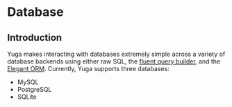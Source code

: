 # Database

## Introduction

Yuga makes interacting with databases extremely simple across a variety of database backends using either raw SQL, the [fluent query builder](https://laravel.com/docs/5.6/queries), and the [Elegant ORM](https://yuga-framework.gitbook.io/documentation/database#elegant). Currently, Yuga supports three databases:

* MySQL
* PostgreSQL
* SQLite


